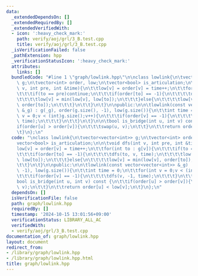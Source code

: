 ```yaml
---
data:
  _extendedDependsOn: []
  _extendedRequiredBy: []
  _extendedVerifiedWith:
  - icon: ':heavy_check_mark:'
    path: verify/aoj/grl/3_B.test.cpp
    title: verify/aoj/grl/3_B.test.cpp
  _isVerificationFailed: false
  _pathExtension: hpp
  _verificationStatusIcon: ':heavy_check_mark:'
  attributes:
    links: []
  bundledCode: "#line 1 \"graph/lowlink.hpp\"\n\nclass lowlink{\n\tvector<vector<int>>\
    \ g;\n\tvector<int> order, low;\n\tvector<bool> is_articulation;\n\n\tvoid dfs(int\
    \ v, int pre, int &time){\n\t\tlow[v] = order[v] = time++;\n\t\tfor(int to : g[v]){\n\
    \t\t\tif(to == pre)continue;\n\t\t\tif(order[to] == -1){\n\t\t\t\tdfs(to, v, time);\n\
    \t\t\t\tlow[v] = min(low[v], low[to]);\n\t\t\t}else{\n\t\t\t\tlow[v] = min(low[v],\
    \ order[to]);\n\t\t\t}\n\t\t}\n\t}\n\npublic:\n\n\tlowlink(const vector<vector<int>>\
    \ &_g) : g(_g), order(g.size(), -1), low(g.size()){\n\t\tint time = 0;\n\t\tfor(int\
    \ v = 0;v < (int)g.size();v++){\n\t\t\tif(order[v] == -1){\n\t\t\t\tdfs(v, -1,\
    \ time);\n\t\t\t}\n\t\t}\n\t}\n\n\tbool is_bridge(int u, int v) const {\n\t\t\
    if(order[u] > order[v]){\n\t\t\tswap(u, v);\n\t\t}\n\t\treturn order[u] < low[v];\n\
    \t}\n};\n"
  code: "\nclass lowlink{\n\tvector<vector<int>> g;\n\tvector<int> order, low;\n\t\
    vector<bool> is_articulation;\n\n\tvoid dfs(int v, int pre, int &time){\n\t\t\
    low[v] = order[v] = time++;\n\t\tfor(int to : g[v]){\n\t\t\tif(to == pre)continue;\n\
    \t\t\tif(order[to] == -1){\n\t\t\t\tdfs(to, v, time);\n\t\t\t\tlow[v] = min(low[v],\
    \ low[to]);\n\t\t\t}else{\n\t\t\t\tlow[v] = min(low[v], order[to]);\n\t\t\t}\n\
    \t\t}\n\t}\n\npublic:\n\n\tlowlink(const vector<vector<int>> &_g) : g(_g), order(g.size(),\
    \ -1), low(g.size()){\n\t\tint time = 0;\n\t\tfor(int v = 0;v < (int)g.size();v++){\n\
    \t\t\tif(order[v] == -1){\n\t\t\t\tdfs(v, -1, time);\n\t\t\t}\n\t\t}\n\t}\n\n\t\
    bool is_bridge(int u, int v) const {\n\t\tif(order[u] > order[v]){\n\t\t\tswap(u,\
    \ v);\n\t\t}\n\t\treturn order[u] < low[v];\n\t}\n};\n"
  dependsOn: []
  isVerificationFile: false
  path: graph/lowlink.hpp
  requiredBy: []
  timestamp: '2024-10-15 13:01:56+09:00'
  verificationStatus: LIBRARY_ALL_AC
  verifiedWith:
  - verify/aoj/grl/3_B.test.cpp
documentation_of: graph/lowlink.hpp
layout: document
redirect_from:
- /library/graph/lowlink.hpp
- /library/graph/lowlink.hpp.html
title: graph/lowlink.hpp
---
```

